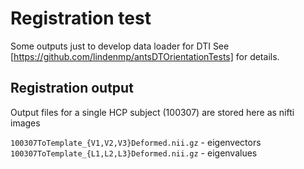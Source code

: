 
# Registration test
  
Some outputs just to develop data loader for DTI
See [https://github.com/lindenmp/antsDTOrientationTests] for details.

## Registration output

Output files for a single HCP subject (100307) are stored here as nifti images

`100307ToTemplate_{V1,V2,V3}Deformed.nii.gz` - eigenvectors
`100307ToTemplate_{L1,L2,L3}Deformed.nii.gz` - eigenvalues
